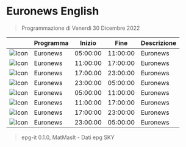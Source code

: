 # Euronews English
> Programmazione di Venerdì 30 Dicembre 2022

||Programma|Inizio|Fine|Descrizione|
|---|---|---|---|---|
|![Icon](https://guidatv.sky.it/uuid/News_Cover_HavWCIHQw.png)|Euronews|05:00:00|11:00:00|Euronews
|![Icon](https://guidatv.sky.it/uuid/News_Cover_HavWCIHQw.png)|Euronews|11:00:00|17:00:00|Euronews
|![Icon](https://guidatv.sky.it/uuid/News_Cover_HavWCIHQw.png)|Euronews|17:00:00|23:00:00|Euronews
|![Icon](https://guidatv.sky.it/uuid/News_Cover_HavWCIHQw.png)|Euronews|23:00:00|05:00:00|Euronews
|![Icon](https://guidatv.sky.it/uuid/News_Cover_HavWCIHQw.png)|Euronews|05:00:00|11:00:00|Euronews
|![Icon](https://guidatv.sky.it/uuid/News_Cover_HavWCIHQw.png)|Euronews|11:00:00|17:00:00|Euronews
|![Icon](https://guidatv.sky.it/uuid/News_Cover_HavWCIHQw.png)|Euronews|17:00:00|23:00:00|Euronews
|![Icon](https://guidatv.sky.it/uuid/News_Cover_HavWCIHQw.png)|Euronews|23:00:00|05:00:00|Euronews



 > epg-it 0.1.0, MatMasIt - Dati epg SKY
